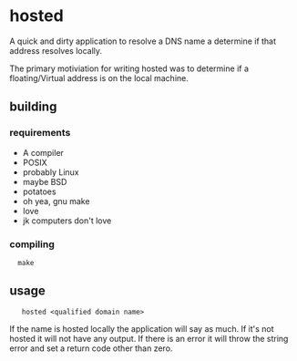 # hosted

A quick and dirty application to resolve a DNS name a
determine if that address resolves locally.

The primary motiviation for writing hosted was to
determine if a floating/Virtual address is on the local
machine.

## building

### requirements

  * A compiler
  * POSIX
  * probably Linux
  * maybe BSD
  * potatoes
  * oh yea, gnu make
  * love
  * jk computers don't love

### compiling

```
  make
```

## usage

```
   hosted <qualified domain name>
```

If the name is hosted locally the application will say
as much. If it's not hosted it will not have any output.
If there is an error it will throw the string error and set
a return code other than zero.
